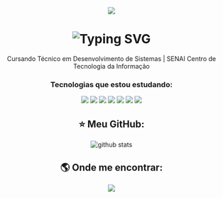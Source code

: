 <!-- Banner no topo (imagem menor e sem texto) -->
<p align="center">
  <img src="https://capsule-render.vercel.app/api?type=waving&color=8A2BE2&height=100&section=header" />
</p>

<!-- Nome animado como máquina de escrever -->
<h1 align="center">
  <img src="https://readme-typing-svg.herokuapp.com?font=Press+Start+2P&size=22&pause=500&color=9400D3&center=true&vCenter=true&width=800&lines=Olá,+eu+sou+Lívia+Neves!" alt="Typing SVG" />
</h1>

<!-- Sobre mim simples -->
<p align="center">
  Cursando Técnico em Desenvolvimento de Sistemas | SENAI Centro de Tecnologia da Informação
</p>

<!-- Tecnologias que estou estudando -->
<h3 align="center">Tecnologias que estou estudando:</h3>
<p align="center">
  <img src="https://img.shields.io/badge/Java-ED8B00?style=for-the-badge&logo=openjdk&logoColor=white"/>
  <img src="https://img.shields.io/badge/Spring_Boot-6DB33F?style=for-the-badge&logo=spring-boot&logoColor=white"/>
  <img src="https://img.shields.io/badge/MySQL-4479A1?style=for-the-badge&logo=mysql&logoColor=white"/>
  <img src="https://img.shields.io/badge/Git-F05032?style=for-the-badge&logo=git&logoColor=white"/>
  <img src="https://img.shields.io/badge/GitHub-181717?style=for-the-badge&logo=github&logoColor=white"/>
  <img src="https://img.shields.io/badge/IntelliJIDEA-000000?style=for-the-badge&logo=intellijidea&logoColor=white"/>
  <img src="https://img.shields.io/badge/MySQLWorkbench-4479A1?style=for-the-badge&logo=mysql&logoColor=white"/>
</p>

<!-- Github Stars e Stats -->
<h2 align="center">⭐ Meu GitHub:</h2>
<p align="center">
  <img src="https://github-readme-stats.vercel.app/api?username=neveslivia&show_icons=true&theme=tokyonight&custom_title=Lívia&hide_border=false&bg_color=0D1117&title_color=7F00FF&icon_color=7F00FF" alt="github stats" />
</p>


<!-- Onde me encontrar -->
<h2 align="center">🌎 Onde me encontrar:</h2>
<p align="center">
  <a href="https://www.linkedin.com/in/l%C3%ADvia-neves-578762253/" target="_blank">
    <img src="https://img.shields.io/badge/LinkedIn-0077B5?style=for-the-badge&logo=linkedin&logoColor=white" />
</p>


